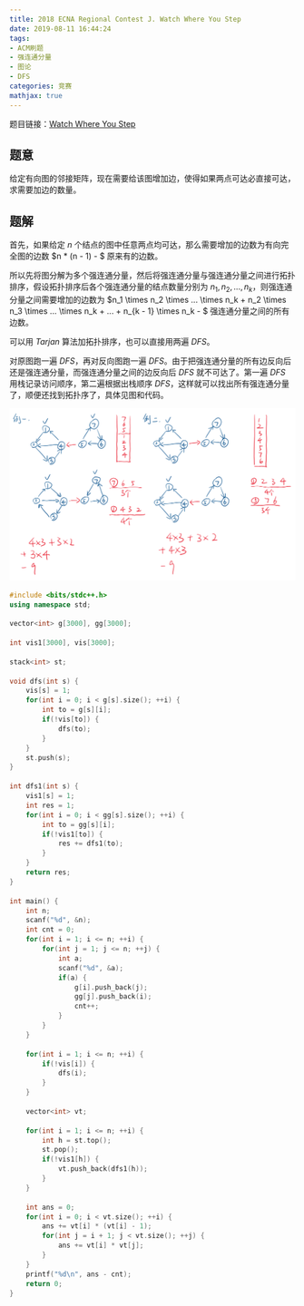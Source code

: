 ```yaml
---
title: 2018 ECNA Regional Contest J. Watch Where You Step
date: 2019-08-11 16:44:24
tags:
- ACM刷题
- 强连通分量
- 图论
- DFS
categories: 竞赛
mathjax: true
---
```


题目链接：[Watch Where You Step](https://nanti.jisuanke.com/t/40547)

## 题意

给定有向图的邻接矩阵，现在需要给该图增加边，使得如果两点可达必直接可达，求需要加边的数量。

<!--more-->

## 题解

首先，如果给定 $n$ 个结点的图中任意两点均可达，那么需要增加的边数为有向完全图的边数 $n * (n - 1) - $ 原来有的边数。

所以先将图分解为多个强连通分量，然后将强连通分量与强连通分量之间进行拓扑排序，假设拓扑排序后各个强连通分量的结点数量分别为 $n_1, n_2, ... , n_k$，则强连通分量之间需要增加的边数为 $n_1 \times n_2 \times ... \times n_k + n_2 \times n_3 \times ... \times n_k + ... + n_{k - 1} \times n_k - $ 强连通分量之间的所有边数。

可以用 $Tarjan$ 算法加拓扑排序，也可以直接用两遍 $DFS$。

对原图跑一遍 $DFS$，再对反向图跑一遍 $DFS$。由于把强连通分量的所有边反向后还是强连通分量，而强连通分量之间的边反向后 $DFS$ 就不可达了。第一遍 $DFS$ 用栈记录访问顺序，第二遍根据出栈顺序 $DFS$，这样就可以找出所有强连通分量了，顺便还找到拓扑序了，具体见图和代码。

![](https://raw.githubusercontent.com/WuTao18/images/master/gitnote/2019/08/11/1565509399691-1565509399769.png)

```cpp
#include <bits/stdc++.h>
using namespace std;

vector<int> g[3000], gg[3000];

int vis1[3000], vis[3000];

stack<int> st;

void dfs(int s) {
    vis[s] = 1;
    for(int i = 0; i < g[s].size(); ++i) {
        int to = g[s][i];
        if(!vis[to]) {
            dfs(to);
        }
    }
    st.push(s);
}

int dfs1(int s) {
    vis1[s] = 1;
    int res = 1;
    for(int i = 0; i < gg[s].size(); ++i) {
        int to = gg[s][i];
        if(!vis1[to]) {
            res += dfs1(to);
        }
    }
    return res;
}

int main() {
    int n;
    scanf("%d", &n);
    int cnt = 0;
    for(int i = 1; i <= n; ++i) {
        for(int j = 1; j <= n; ++j) {
            int a;
            scanf("%d", &a);
            if(a) {
                g[i].push_back(j);
                gg[j].push_back(i);
                cnt++;
            }
        }
    }

    for(int i = 1; i <= n; ++i) {
        if(!vis[i]) {
            dfs(i);
        }
    }

    vector<int> vt;

    for(int i = 1; i <= n; ++i) {
        int h = st.top();
        st.pop();
        if(!vis1[h]) {
            vt.push_back(dfs1(h));
        }
    }

    int ans = 0;
    for(int i = 0; i < vt.size(); ++i) {
        ans += vt[i] * (vt[i] - 1);
        for(int j = i + 1; j < vt.size(); ++j) {
            ans += vt[i] * vt[j];
        }
    }
    printf("%d\n", ans - cnt);
    return 0;
}
```

